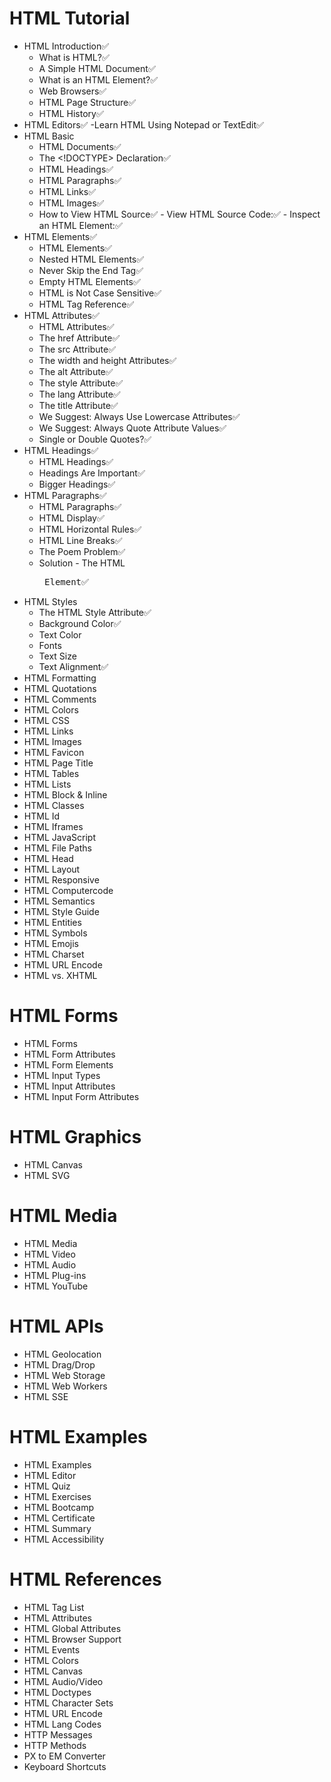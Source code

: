 # HTML Tutorial
- HTML Introduction✅
    - What is HTML?✅
    - A Simple HTML Document✅
    - What is an HTML Element?✅
    - Web Browsers✅
    - HTML Page Structure✅
    - HTML History✅
- HTML Editors✅
    -Learn HTML Using Notepad or TextEdit✅
- HTML Basic
    - HTML Documents✅
    - The <!DOCTYPE> Declaration✅
    - HTML Headings✅
    - HTML Paragraphs✅
    - HTML Links✅
    - HTML Images✅
    - How to View HTML Source✅
          - View HTML Source Code:✅
          - Inspect an HTML Element:✅
- HTML Elements✅
    - HTML Elements✅
    - Nested HTML Elements✅
    - Never Skip the End Tag✅
    - Empty HTML Elements✅
    - HTML is Not Case Sensitive✅
    - HTML Tag Reference✅
- HTML Attributes✅
    - HTML Attributes✅
    - The href Attribute✅
    - The src Attribute✅
    - The width and height Attributes✅
    - The alt Attribute✅
    - The style Attribute✅
    - The lang Attribute✅
    - The title Attribute✅
    - We Suggest: Always Use Lowercase Attributes✅
    - We Suggest: Always Quote Attribute Values✅
    - Single or Double Quotes?✅
- HTML Headings✅
    - HTML Headings✅
    - Headings Are Important✅
    - Bigger Headings✅
- HTML Paragraphs✅
    - HTML Paragraphs✅
    - HTML Display✅
    - HTML Horizontal Rules✅
    - HTML Line Breaks✅
    - The Poem Problem✅
    - Solution - The HTML <pre> Element✅
- HTML Styles
    - The HTML Style Attribute✅
    - Background Color✅
    - Text Color
    - Fonts
    - Text Size
    - Text Alignment✅
- HTML Formatting
- HTML Quotations
- HTML Comments
- HTML Colors
- HTML CSS
- HTML Links
- HTML Images
- HTML Favicon
- HTML Page Title
- HTML Tables
- HTML Lists
- HTML Block & Inline
- HTML Classes
- HTML Id
- HTML Iframes
- HTML JavaScript
- HTML File Paths
- HTML Head
- HTML Layout
- HTML Responsive
- HTML Computercode
- HTML Semantics
- HTML Style Guide
- HTML Entities
- HTML Symbols
- HTML Emojis
- HTML Charset
- HTML URL Encode
- HTML vs. XHTML

# HTML Forms
- HTML Forms
- HTML Form Attributes
- HTML Form Elements
- HTML Input Types
- HTML Input Attributes
- HTML Input Form Attributes

# HTML Graphics
- HTML Canvas
- HTML SVG

# HTML Media
- HTML Media
- HTML Video
- HTML Audio
- HTML Plug-ins
- HTML YouTube

# HTML APIs
- HTML Geolocation
- HTML Drag/Drop
- HTML Web Storage
- HTML Web Workers
- HTML SSE

# HTML Examples
- HTML Examples
- HTML Editor
- HTML Quiz
- HTML Exercises
- HTML Bootcamp
- HTML Certificate
- HTML Summary
- HTML Accessibility

# HTML References
- HTML Tag List
- HTML Attributes
- HTML Global Attributes
- HTML Browser Support
- HTML Events
- HTML Colors
- HTML Canvas
- HTML Audio/Video
- HTML Doctypes
- HTML Character Sets
- HTML URL Encode
- HTML Lang Codes
- HTTP Messages
- HTTP Methods
- PX to EM Converter
- Keyboard Shortcuts